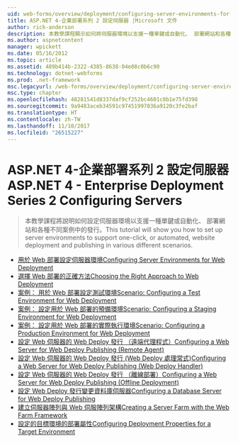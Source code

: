 ```yaml
---
uid: web-forms/overview/deployment/configuring-server-environments-for-web-deployment/index
title: ASP.NET 4-企業部署系列 2 設定伺服器 |Microsoft 文件
author: rick-anderson
description: 本教學課程顯示如何將伺服器環境以支援一種單鍵或自動化、 部署網站和各種不同的畫面中的發行設定...
ms.author: aspnetcontent
manager: wpickett
ms.date: 05/16/2012
ms.topic: article
ms.assetid: 489b414b-2322-4385-8638-04e08c0b6c90
ms.technology: dotnet-webforms
ms.prod: .net-framework
msc.legacyurl: /web-forms/overview/deployment/configuring-server-environments-for-web-deployment
msc.type: chapter
ms.openlocfilehash: 48281541d8337daf9cf252bc4601c8b1e75fd398
ms.sourcegitcommit: 9a9483aceb34591c97451997036a9120c3fe2baf
ms.translationtype: HT
ms.contentlocale: zh-TW
ms.lasthandoff: 11/10/2017
ms.locfileid: "26515227"
---
```

<a name="aspnet-4---enterprise-deployment-series-2-configuring-servers"></a><span data-ttu-id="767d9-103">ASP.NET 4-企業部署系列 2 設定伺服器</span><span class="sxs-lookup"><span data-stu-id="767d9-103">ASP.NET 4 - Enterprise Deployment Series 2 Configuring Servers</span></span>
====================
> <span data-ttu-id="767d9-104">本教學課程將說明如何設定伺服器環境以支援一種單鍵或自動化、 部署網站和各種不同案例中的發行。</span><span class="sxs-lookup"><span data-stu-id="767d9-104">This tutorial will show you how to set up server environments to support one-click, or automated, website deployment and publishing in various different scenarios.</span></span>


- [<span data-ttu-id="767d9-105">用於 Web 部署設定伺服器環境</span><span class="sxs-lookup"><span data-stu-id="767d9-105">Configuring Server Environments for Web Deployment</span></span>](configuring-server-environments-for-web-deployment.md)
- [<span data-ttu-id="767d9-106">選擇 Web 部署的正確方法</span><span class="sxs-lookup"><span data-stu-id="767d9-106">Choosing the Right Approach to Web Deployment</span></span>](choosing-the-right-approach-to-web-deployment.md)
- [<span data-ttu-id="767d9-107">案例： 用於 Web 部署設定測試環境</span><span class="sxs-lookup"><span data-stu-id="767d9-107">Scenario: Configuring a Test Environment for Web Deployment</span></span>](scenario-configuring-a-test-environment-for-web-deployment.md)
- [<span data-ttu-id="767d9-108">案例： 設定用於 Web 部署的預備環境</span><span class="sxs-lookup"><span data-stu-id="767d9-108">Scenario: Configuring a Staging Environment for Web Deployment</span></span>](scenario-configuring-a-staging-environment-for-web-deployment.md)
- [<span data-ttu-id="767d9-109">案例： 設定用於 Web 部署的實際執行環境</span><span class="sxs-lookup"><span data-stu-id="767d9-109">Scenario: Configuring a Production Environment for Web Deployment</span></span>](scenario-configuring-a-production-environment-for-web-deployment.md)
- [<span data-ttu-id="767d9-110">設定 Web 伺服器的 Web Deploy 發行 （遠端代理程式）</span><span class="sxs-lookup"><span data-stu-id="767d9-110">Configuring a Web Server for Web Deploy Publishing (Remote Agent)</span></span>](configuring-a-web-server-for-web-deploy-publishing-remote-agent.md)
- [<span data-ttu-id="767d9-111">設定 Web 伺服器的 Web Deploy 發行 (Web Deploy 處理常式)</span><span class="sxs-lookup"><span data-stu-id="767d9-111">Configuring a Web Server for Web Deploy Publishing (Web Deploy Handler)</span></span>](configuring-a-web-server-for-web-deploy-publishing-web-deploy-handler.md)
- [<span data-ttu-id="767d9-112">設定 Web 伺服器的 Web Deploy 發行 （離線部署）</span><span class="sxs-lookup"><span data-stu-id="767d9-112">Configuring a Web Server for Web Deploy Publishing (Offline Deployment)</span></span>](configuring-a-web-server-for-web-deploy-publishing-offline-deployment.md)
- [<span data-ttu-id="767d9-113">設定 Web Deploy 發行變更資料庫伺服器</span><span class="sxs-lookup"><span data-stu-id="767d9-113">Configuring a Database Server for Web Deploy Publishing</span></span>](configuring-a-database-server-for-web-deploy-publishing.md)
- [<span data-ttu-id="767d9-114">建立伺服器陣列與 Web 伺服陣列架構</span><span class="sxs-lookup"><span data-stu-id="767d9-114">Creating a Server Farm with the Web Farm Framework</span></span>](creating-a-server-farm-with-the-web-farm-framework.md)
- [<span data-ttu-id="767d9-115">設定的目標環境的部署屬性</span><span class="sxs-lookup"><span data-stu-id="767d9-115">Configuring Deployment Properties for a Target Environment</span></span>](configuring-deployment-properties-for-a-target-environment.md)

